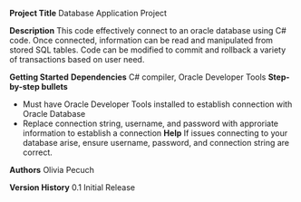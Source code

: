 **Project Title**
Database Application Project

**Description**
This code effectively connect to an oracle database using C# code. Once connected, information can be read and manipulated from stored SQL tables. Code can be modified
to commit and rollback a variety of transactions based on user need.

**Getting Started**
**Dependencies**
C# compiler, Oracle Developer Tools
**Step-by-step bullets**
- Must have Oracle Developer Tools installed to establish connection with Oracle Database
- Replace connection string, username, and password with approriate information to establish a connection
**Help**
If issues connecting to your database arise, ensure username, password, and connection string are correct.

**Authors**
Olivia Pecuch

**Version History**
0.1
Initial Release
